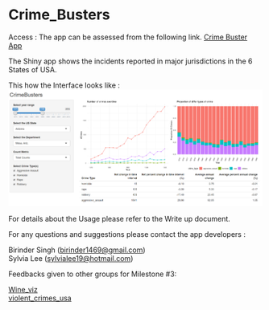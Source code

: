 # Crime_Busters

Access : The app can be assessed from the following link.
[Crime Buster App](https://birinder1469.shinyapps.io/Crime_Fighters/)

The Shiny app shows the incidents reported in major jurisdictions in the 6 States of USA.

This how the Interface looks like : <br>
![App_Interface](/figure/CromeBusters_App.PNG)

For details about the Usage please refer to the Write up document.

For any questions and suggestions please contact the app developers :

Birinder Singh (birinder1469@gmail.com) <br>
Sylvia Lee (sylvialee19@hotmail.com)

Feedbacks given to other groups for Milestone #3:

[Wine_viz](https://github.com/UBC-MDS/wine_viz_mkpv/issues/18) <br>
[violent_crimes_usa](https://github.com/UBC-MDS/violent_crimes_usa/issues/13)
